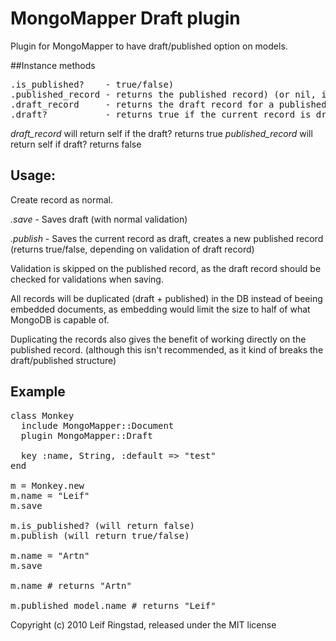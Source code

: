 # MongoMapper Draft plugin

Plugin for MongoMapper to have draft/published option on models.

##Instance methods
<pre>
.is_published?    - true/false)
.published_record - returns the published record) (or nil, if the document never has been published)
.draft_record     - returns the draft record for a published record
.draft?           - returns true if the current record is draft
</pre>

*draft_record* will return self if the draft? returns true
*published_record* will return self if draft? returns false

## Usage:
Create record as normal.

*.save* - Saves draft (with normal validation)

*.publish* - Saves the current record as draft, creates a new published record (returns true/false, depending on validation of draft record)

Validation is skipped on the published record, as the draft record should be checked for validations when saving.

All records will be duplicated (draft + published) in the DB instead of beeing embedded documents, as embedding would limit the size to half of what MongoDB is capable of.

Duplicating the records also gives the benefit of working directly on the published record. (although this isn't recommended, as it kind of breaks the draft/published structure)

## Example
<pre>
class Monkey
  include MongoMapper::Document
  plugin MongoMapper::Draft

  key :name, String, :default => "test"
end

m = Monkey.new
m.name = "Leif"
m.save

m.is_published? (will return false)
m.publish (will return true/false)

m.name = "Artn"
m.save

m.name # returns "Artn"

m.published_model.name # returns "Leif"
</pre>


Copyright (c) 2010 Leif Ringstad, released under the MIT license
